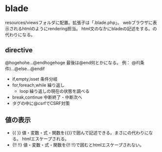 # blade
resources/viewsフォルダに配置。拡張子は「.blade.php」。 
webブラウザに表示されるhtmlのようにrendering担当。
html文のなかにbladeの記述をする。<?php ?>の代わりになる。

## directive
@hogehohe...@endhogehoge  最後は@end何とかになる。
例： @if(条件)...@else...@endif  
- if,empty,isset  条件分岐
- for,foreach,while  繰り返し
    - loop  繰り返しの現在の状態を調べる
- break,continue  中断終了・中断次へ  
- <forme>タグの中に@csrfでCSRF対策
## 値の表示
- {{   }}    値・変数・式・関数を{{}}で囲んで記述できる。まさに<?php ?>の代わりになる。
htmlエスケープされる。
- {!!   !!}   値・変数・式・関数を{!! !!}で囲むとhtmlエスケープされない。
